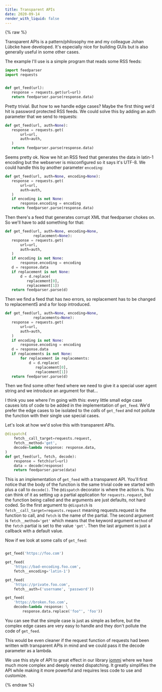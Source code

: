 ```yaml
---
title: Transparent APIs
date: 2020-09-14
render_with_liquid: false
---
```

{% raw %}


Transparent APIs is a pattern/philosophy me and my colleague Johan Lübcke have developed. It's especially nice for building GUIs but is also generally useful in some other cases.

The example I'll use is a simple program that reads some RSS feeds:

```python
import feedparser
import requests


def get_feed(url):
   response = requests.get(url=url)
   return feedparser.parse(response.data)
```

Pretty trivial. But how to we handle edge cases? Maybe the first thing we'd hit is password protected RSS feeds. We could solve this by adding an auth parameter that we send to requests:

```python
def get_feed(url, auth=None):
   response = requests.get(
       url=url,
       auth=auth,
   )
   return feedparser.parse(response.data)
```


Seems pretty ok. Now we hit an RSS feed that generates the data in latin-1 encoding but the webserver is misconfigured so it says it's UTF-8. We could handle this by another parameter `encoding`:


```python
def get_feed(url, auth=None, encoding=None):
   response = requests.get(
       url=url,
       auth=auth,
   )
   if encoding is not None:
       response.encoding = encoding
   return feedparser.parse(response.data)
```

Then there's a feed that generates corrupt XML that feedparser chokes on. So we'll have to add something for that:

````python
def get_feed(url, auth=None, encoding=None,
             replacement=None):
   response = requests.get(
       url=url,
       auth=auth,
   )
   if encoding is not None:
       response.encoding = encoding
   d = response.data
   if replacement is not None:
       d = d.replace(
          replacement[0],
          replacement[1])
   return feedparser.parse(d)
````

Then we find a feed that has *two* errors, so replacement has to be changed to replacementS and a for loop introduced.
 
 
```python
def get_feed(url, auth=None, encoding=None,
             replacements=None):
   response = requests.get(
       url=url,
       auth=auth,
   )
   if encoding is not None:
       response.encoding = encoding
   d = response.data
   if replacements is not None:
       for replacement in replacements:
           d = d.replace(
              replacement[0],
              replacement[1])
   return feedparser.parse(d)
```
 
Then we find some other feed where we need to give it a special user agent string and we introduce an argument for that...

I think you see where I'm going with this: every little small edge case causes lots of code to be added in the implementation of `get_feed`. We'd prefer the edge cases to be isolated to the *calls* of `get_feed` and not pollute the function with their single use special cases.

Let's look at how we'd solve this with transparent APIs.


```python
@dispatch(
    fetch__call_target=requests.request,
    fetch__method='get',
    decode=lambda response: response.data,
)
def get_feed(url, fetch, decode):
    response = fetch(url=url)
    data = decode(response)
    return feedparser.parse(data)
```


This is an implementation of `get_feed` with a transparent API. You'll first notice that the body of the function is the same trivial code we started with plus a call to `decode()`. The `@dispatch` decorator is where the action is. You can think of it as setting up a partial application for `requests.request`, but the function being called and the arguments are just defaults, not hard coded. So the first argument to `@dispatch` is `fetch__call_target=requests.request` meaning requests.request is the function to call, and `fetch` is the name of the partial. The second argument is `fetch__method='get'` which means that the keyword argument `method` of the `fetch` partial is set to the value `'get'`. Then the last argument is just a callback with a default value.

Now if we look at some calls of `get_feed`:

```python

get_feed('https://foo.com')

get_feed(
    'https://bad-encoding.foo.com',
    fetch__encoding='latin-1')

get_feed(
    'https://private.foo.com',
    fetch__auth=('username', 'password'))

get_feed(
    'https://broken.foo.com',
    decode=lambda response: \
        response.data.replace('foo"', 'foo'))
```

You can see that the simple case is just as simple as before, but the complex edge cases are very easy to handle and they don't pollute the code of `get_feed`.

This would be even cleaner if the request function of requests had been written with transparent APIs in mind and we could pass it the decode parameter as a lambda. 

We use this style of API to great effect in our library [iommi](http://iommi.rocks) where we have much more complex and deeply nested dispatching. It greatly simplifies the API while making it more powerful and requires less code to use and customize.

{% endraw %}
